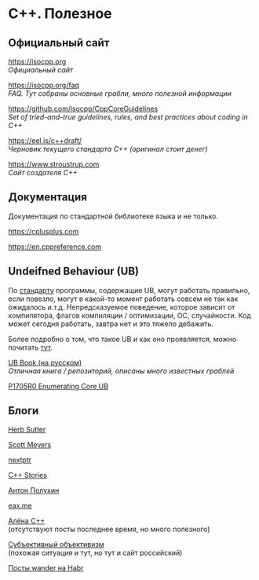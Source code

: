 # C++. Полезное

## Официальный сайт

https://isocpp.org \
_Официальный сайт_

https://isocpp.org/faq \
_FAQ. Тут собраны основные грабли, много полезной информации_

https://github.com/isocpp/CppCoreGuidelines \
_Set of tried-and-true guidelines, rules, and best practices about coding in C++_

https://eel.is/c++draft/ \
_Черновик текущего стандарта C++ (оригинал стоит денег)_

https://www.stroustrup.com \
_Сайт создателя C++_

## Документация

Документация по стандартной библиотеке языка и не только.

https://cplusplus.com

https://en.cppreference.com

## Undeifned Behaviour (UB)

По [стандарту](https://eel.is/c++draft/) программы, содержащие UB,
могут работать правильно, если повезло, могут в какой-то момент работать
совсем не так как ожидалось и.т.д. Непредсказуемое поведение, которое зависит
от компилятора, флагов компиляции / оптимизации, ОС, случайности.
Код может сегодня работать, завтра нет и это тяжело дебажить.

Более подробно о том, что такое UB и как оно проявляется, можно почитать
[тут](https://github.com/Nekrolm/ubbook/blob/master/what_is_ub.md).

[UB Book (на русском)](https://github.com/Nekrolm/ubbook) \
_Отличная книга / репозиторий, описаны много известных граблей_

[P1705R0 Enumerating Core UB](https://www.open-std.org/jtc1/sc22/wg21/docs/papers/2019/p1705r0.html)

## Блоги

[Herb Sutter](https://herbsutter.com)

[Scott Meyers](https://scottmeyers.blogspot.com)

[nextptr](https://www.nextptr.com)

[С++ Stories](https://www.cppstories.com)

[Антон Полухин](https://apolukhin.github.io)

[eax.me](https://eax.me/tag/c-cpp)

[Алёна C++](http://alenacpp.blogspot.com) <br>
(отсутствуют посты последнее время, но много полезного)

[Субъективный объективизм](http://scrutator.me) <br>
(похожая ситуация и тут, но тут и сайт российский)

[Посты wander на Habr](https://habr.com/ru/users/wander/posts/)
